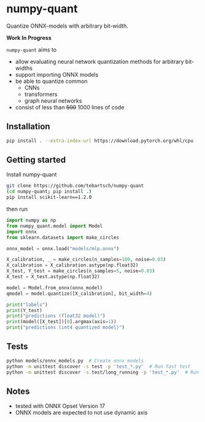# numpy-quant

Quantize ONNX-models with arbitrary bit-width.

**Work In Progress**

`numpy-quant` aims to
 
 - allow evaluating neural network quantization methods for arbitrary bit-widths
 - support importing ONNX models
 - be able to quantize common
   - CNNs
   - transformers
   - graph neural networks
 - consist of less than ~~500~~ 1000 lines of code

## Installation

```bash
pip install . --extra-index-url https://download.pytorch.org/whl/cpu
```

## Getting started

Install numpy-quant

```bash
git clone https://github.com/tebartsch/numpy-quant
(cd numpy-quant; pip install .)
pip install scikit-learn==1.2.0
```

then run

```python
import numpy as np
from numpy_quant.model import Model
import onnx
from sklearn.datasets import make_circles

onnx_model = onnx.load("models/mlp.onnx")

X_calibration, _ = make_circles(n_samples=100, noise=0.03)
X_calibration = X_calibration.astype(np.float32)
X_test, Y_test = make_circles(n_samples=5, noise=0.03)
X_test = X_test.astype(np.float32)

model = Model.from_onnx(onnx_model)
qmodel = model.quantize([X_calibration], bit_width=4)

print("labels")
print(Y_test)
print("predictions (float32 model)")
print(model([X_test])[0].argmax(axis=1))
print("predictions (int4 quantized model)")
```

## Tests

```bash
python models/onnx_models.py  # Create onnx models
python -m unittest discover -s test -p 'test_*.py'  # Run fast test
python -m unittest discover -s test/long_running -p 'test_*.py'  # Run long-running tests (> 1 minute in total)
```

## Notes

 - tested with ONNX Opset Version 17
 - ONNX models are expected to not use dynamic axis